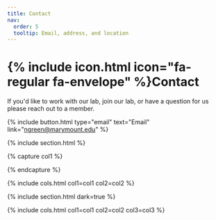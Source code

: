 ```yaml
---
title: Contact
nav:
  order: 5
  tooltip: Email, address, and location
---
```


# {% include icon.html icon="fa-regular fa-envelope" %}Contact

If you'd like to work with our lab, join our lab, or have a question for us please reach out to a member.

{%
  include button.html
  type="email"
  text="Email"
  link="ngreen@marymount.edu"
%}


{% include section.html %}

{% capture col1 %}



{% endcapture %}

{% include cols.html col1=col1 col2=col2 %}

{% include section.html dark=true %}


{% include cols.html col1=col1 col2=col2 col3=col3 %}
